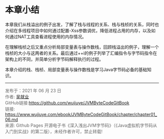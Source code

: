 # 本章小结

本章我们从栈溢出的例子出发，了解了栈与线程的关系、栈与栈桢的关系，同时也介绍在多线程项目中如何通过配置-Xss参数调优，降低进程占用的内存，以及如何通过NAT工具查看进程使用的内存情况。

 在理解栈桢之后又重点分析局部变量表与操作数栈，回顾栈溢出的例子，理解一个栈桢的大小与这两者的关系。最后通过++i的例子列举了汇编指令与字节码指令在架构上的不同，并简单分析字节码解释执行的过程。

 本章介绍的栈、栈桢、局部变量表与操作数栈是学习Java字节码必备的基础知识。

---

<font color= #666666>发布于：2021 年 06 月 23 日</font><br><font color= #666666>作者: [吴就业](https://www.wujiuye.com/)</font><br><font color= #666666>GitHub链接:https://github.com/wujiuye/JVMByteCodeGitBook</font><br><font color= #666666>链接: https://www.wujiuye.com/ebook/JVMByteCodeGitBook/chapter/chapter01_06.md</font><br><font color= #666666>来源: Github Pages 开源电子书《深入浅出JVM字节码》（《Java虚拟机字节码从入门到实战》的第二版），未经作者许可，禁止转载!</font><br>